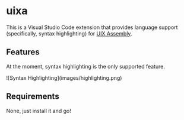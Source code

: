 # uixa

This is a Visual Studio Code extension that provides language support (specifically, syntax highlighting) for [UIX Assembly](https://github.com/ZuneDev/ZuneUIXTools/tree/master/libs/UIX.Asm).

## Features

At the moment, syntax highlighting is the only supported feature.

\!\[Syntax Highlighting\]\(images/highlighting.png\)

## Requirements
None, just install it and go!
